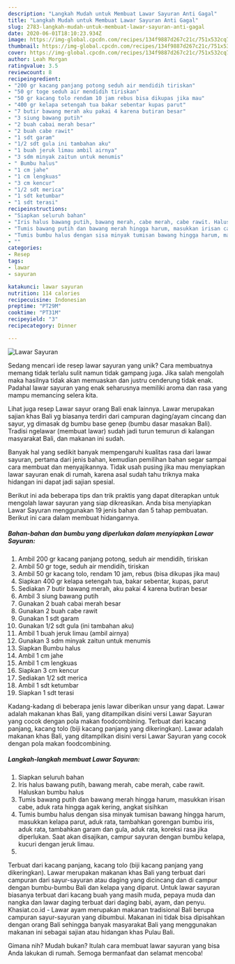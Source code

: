 ```yaml
---
description: "Langkah Mudah untuk Membuat Lawar Sayuran Anti Gagal"
title: "Langkah Mudah untuk Membuat Lawar Sayuran Anti Gagal"
slug: 2783-langkah-mudah-untuk-membuat-lawar-sayuran-anti-gagal
date: 2020-06-01T18:10:23.934Z
image: https://img-global.cpcdn.com/recipes/134f9887d267c21c/751x532cq70/lawar-sayuran-foto-resep-utama.jpg
thumbnail: https://img-global.cpcdn.com/recipes/134f9887d267c21c/751x532cq70/lawar-sayuran-foto-resep-utama.jpg
cover: https://img-global.cpcdn.com/recipes/134f9887d267c21c/751x532cq70/lawar-sayuran-foto-resep-utama.jpg
author: Leah Morgan
ratingvalue: 3.5
reviewcount: 8
recipeingredient:
- "200 gr kacang panjang potong seduh air mendidih tiriskan"
- "50 gr toge seduh air mendidih tiriskan"
- "50 gr kacang tolo rendam 10 jam rebus bisa dikupas jika mau"
- "400 gr kelapa setengah tua bakar sebentar kupas parut"
- "7 butir bawang merah aku pakai 4 karena butiran besar"
- "3 siung bawang putih"
- "2 buah cabai merah besar"
- "2 buah cabe rawit"
- "1 sdt garam"
- "1/2 sdt gula ini tambahan aku"
- "1 buah jeruk limau ambil airnya"
- "3 sdm minyak zaitun untuk menumis"
- " Bumbu halus"
- "1 cm jahe"
- "1 cm lengkuas"
- "3 cm kencur"
- "1/2 sdt merica"
- "1 sdt ketumbar"
- "1 sdt terasi"
recipeinstructions:
- "Siapkan seluruh bahan"
- "Iris halus bawang putih, bawang merah, cabe merah, cabe rawit. Haluskan bumbu halus"
- "Tumis bawang putih dan bawang merah hingga harum, masukkan irisan cabe, aduk rata hingga agak kering, angkat sisihkan"
- "Tumis bumbu halus dengan sisa minyak tumisan bawang hingga harum, masukkan kelapa parut, aduk rata, tambahkan gorengan bumbu iris, aduk rata, tambahkan garam dan gula, aduk rata, koreksi rasa jika diperlukan. Saat akan disajikan, campur sayuran dengan bumbu kelapa, kucuri dengan jeruk limau."
- ""
categories:
- Resep
tags:
- lawar
- sayuran

katakunci: lawar sayuran 
nutrition: 114 calories
recipecuisine: Indonesian
preptime: "PT29M"
cooktime: "PT31M"
recipeyield: "3"
recipecategory: Dinner

---
```



![Lawar Sayuran](https://img-global.cpcdn.com/recipes/134f9887d267c21c/751x532cq70/lawar-sayuran-foto-resep-utama.jpg)

Sedang mencari ide resep lawar sayuran yang unik? Cara membuatnya memang tidak terlalu sulit namun tidak gampang juga. Jika salah mengolah maka hasilnya tidak akan memuaskan dan justru cenderung tidak enak. Padahal lawar sayuran yang enak seharusnya memiliki aroma dan rasa yang mampu memancing selera kita.

Lihat juga resep Lawar sayur orang Bali enak lainnya. Lawar merupakan sajian khas Bali yg biasanya terdiri dari campuran daging/ayam cincang dan sayur, yg dimasak dg bumbu base genep (bumbu dasar masakan Bali). Tradisi ngelawar (membuat lawar) sudah jadi turun temurun di kalangan masyarakat Bali, dan makanan ini sudah.

Banyak hal yang sedikit banyak mempengaruhi kualitas rasa dari lawar sayuran, pertama dari jenis bahan, kemudian pemilihan bahan segar sampai cara membuat dan menyajikannya. Tidak usah pusing jika mau menyiapkan lawar sayuran enak di rumah, karena asal sudah tahu triknya maka hidangan ini dapat jadi sajian spesial.


Berikut ini ada beberapa tips dan trik praktis yang dapat diterapkan untuk mengolah lawar sayuran yang siap dikreasikan. Anda bisa menyiapkan Lawar Sayuran menggunakan 19 jenis bahan dan 5 tahap pembuatan. Berikut ini cara dalam membuat hidangannya.

<!--inarticleads1-->

##### Bahan-bahan dan bumbu yang diperlukan dalam menyiapkan Lawar Sayuran:

1. Ambil 200 gr kacang panjang potong, seduh air mendidih, tiriskan
1. Ambil 50 gr toge, seduh air mendidih, tiriskan
1. Ambil 50 gr kacang tolo, rendam 10 jam, rebus (bisa dikupas jika mau)
1. Siapkan 400 gr kelapa setengah tua, bakar sebentar, kupas, parut
1. Sediakan 7 butir bawang merah, aku pakai 4 karena butiran besar
1. Ambil 3 siung bawang putih
1. Gunakan 2 buah cabai merah besar
1. Gunakan 2 buah cabe rawit
1. Gunakan 1 sdt garam
1. Gunakan 1/2 sdt gula (ini tambahan aku)
1. Ambil 1 buah jeruk limau (ambil airnya)
1. Gunakan 3 sdm minyak zaitun untuk menumis
1. Siapkan  Bumbu halus
1. Ambil 1 cm jahe
1. Ambil 1 cm lengkuas
1. Siapkan 3 cm kencur
1. Sediakan 1/2 sdt merica
1. Ambil 1 sdt ketumbar
1. Siapkan 1 sdt terasi


Kadang-kadang di beberapa jenis lawar diberikan unsur yang dapat. Lawar adalah makanan khas Bali, yang ditampilkan disini versi Lawar Sayuran yang cocok dengan pola makan foodcombining. Terbuat dari kacang panjang, kacang tolo (biji kacang panjang yang dikeringkan). Lawar adalah makanan khas Bali, yang ditampilkan disini versi Lawar Sayuran yang cocok dengan pola makan foodcombining. 

<!--inarticleads2-->

##### Langkah-langkah membuat Lawar Sayuran:

1. Siapkan seluruh bahan
1. Iris halus bawang putih, bawang merah, cabe merah, cabe rawit. Haluskan bumbu halus
1. Tumis bawang putih dan bawang merah hingga harum, masukkan irisan cabe, aduk rata hingga agak kering, angkat sisihkan
1. Tumis bumbu halus dengan sisa minyak tumisan bawang hingga harum, masukkan kelapa parut, aduk rata, tambahkan gorengan bumbu iris, aduk rata, tambahkan garam dan gula, aduk rata, koreksi rasa jika diperlukan. Saat akan disajikan, campur sayuran dengan bumbu kelapa, kucuri dengan jeruk limau.
1. 


Terbuat dari kacang panjang, kacang tolo (biji kacang panjang yang dikeringkan). Lawar merupakan makanan khas Bali yang terbuat dari campuran dari sayur-sayuran atau daging yang dicincang dan di campur dengan bumbu-bumbu Bali dan kelapa yang diparut. Untuk lawar sayuran biasanya terbuat dari kacang buah yang masih muda, pepaya muda dan nangka dan lawar daging terbuat dari daging babi, ayam, dan penyu. Khasiat.co.id - Lawar ayam merupakan makanan tradisional Bali berupa campuran sayur-sayuran yang dibumbui. Makanan ini tidak bisa dipisahkan dengan orang Bali sehingga banyak masyarakat Bali yang menggunakan makanan ini sebagai sajian atau hidangan khas Pulau Bali. 

Gimana nih? Mudah bukan? Itulah cara membuat lawar sayuran yang bisa Anda lakukan di rumah. Semoga bermanfaat dan selamat mencoba!
